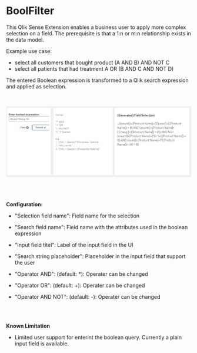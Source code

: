 # BoolFilter


This Qlik Sense Extension enables a business user to apply more complex selection on a field. 
The prerequisite is that a 1:n or m:n relationship exists in the data model.

Example use case:
- select all customers that bought product (A AND B) AND NOT C
- select all patients that had treatment A OR (B AND C AND NOT D)  


The entered Boolean expression is transformed to a Qlik search expression and applied as selection. 

</br>

![BoolFilter.PNG](https://raw.githubusercontent.com/mihael-dev/DemoData/main/BoolFilter/BoolFilter.PNG)


</br></br>

**Configuration:**

  - "Selection field name": Field name for the selection

  - "Search field name": Field name with the attributes used in the boolean expression

  - "Input field titel": Label of the input field in the UI

  - "Search string placeholder": Placeholder in the input field that support the user 

  - "Operator AND": (default: *): Operater can be changed

  - "Operator OR": (default: +): Operater can be changed

  - "Operator AND NOT": (default: -): Operater can be changed



</br></br>

**Known Limitation**
- Limited user support for enterint the boolean query. Currently a plain input field is available.





